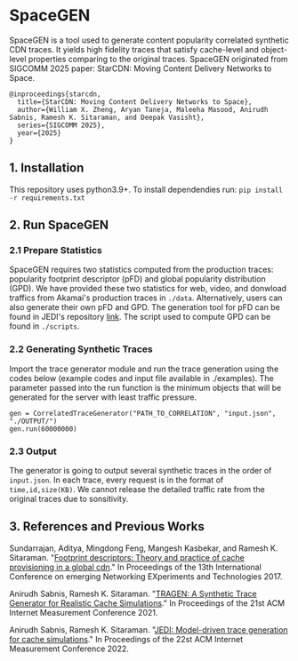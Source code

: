 # SpaceGEN
SpaceGEN is a tool used to generate content popularity correlated synthetic CDN traces. It yields high fidelity traces that satisfy cache-level and object-level properties comparing to the original traces. SpaceGEN originated from SIGCOMM 2025 paper: StarCDN: Moving Content Delivery Networks to Space.
```
@inproceedings{starcdn,
  title={StarCDN: Moving Content Delivery Networks to Space},
  author={William X. Zheng, Aryan Taneja, Maleeha Masood, Anirudh Sabnis, Ramesh K. Sitaraman, and Deepak Vasisht},
  series={SIGCOMM 2025},
  year={2025}
}
```

## 1. Installation
This repository uses python3.9+. To install dependendies run:
`pip install -r requirements.txt`
## 2. Run SpaceGEN 

### 2.1 Prepare Statistics
SpaceGEN requires two statistics computed from the production traces: popularity footprint descriptor (pFD) and global popularity distribution (GPD). We have provided these two statistics for web, video, and donwload traffics from Akamai's production traces in `./data`. Alternatively, users can also generate their own pFD and GPD. The generation tool for pFD can be found in JEDI's repository [link](). The script used to compute GPD can be found in `./scripts`.

### 2.2 Generating Synthetic Traces
Import the trace generator module and run the trace generation using the codes below (example codes and input file available in ./examples). The parameter passed into the run function is the minimum objects that will be generated for the server with least traffic pressure.
```
gen = CorrelatedTraceGenerator("PATH_TO_CORRELATION", "input.json", "./OUTPUT/")
gen.run(60000000)
```
### 2.3 Output
The generator is going to output several synthetic traces in the order of `input.json`. In each trace, every request is in the format of `time,id,size(KB)`. We cannot release the detailed traffic rate from the original traces due to sonsitivity. 

## 3. References and Previous Works
Sundarrajan, Aditya, Mingdong Feng, Mangesh Kasbekar, and Ramesh K. Sitaraman. "[Footprint descriptors: Theory and practice of cache provisioning in a global cdn](https://groups.cs.umass.edu/ramesh/wp-content/uploads/sites/3/2019/12/Footprint-Descriptors-Theory-and-Practice-of-Cache-Provisioning-in-a-Global-CDN.pdf)." In Proceedings of the 13th International Conference on emerging Networking EXperiments and Technologies 2017.

Anirudh Sabnis, Ramesh K. Sitaraman. "[TRAGEN: A Synthetic Trace Generator for Realistic Cache Simulations](https://groups.cs.umass.edu/ramesh/wp-content/uploads/sites/3/2019/12/Footprint-Descriptors-Theory-and-Practice-of-Cache-Provisioning-in-a-Global-CDN.pdf)." In Proceedings of the 21st ACM Internet Measurement Conference 2021.

Anirudh Sabnis, Ramesh K. Sitaraman. "[JEDI: Model-driven trace generation for cache simulations](https://groups.cs.umass.edu/ramesh/wp-content/uploads/sites/3/2022/11/JEDI.pdf)." In Proceedings of the 22st ACM Internet Measurement Conference 2022.
